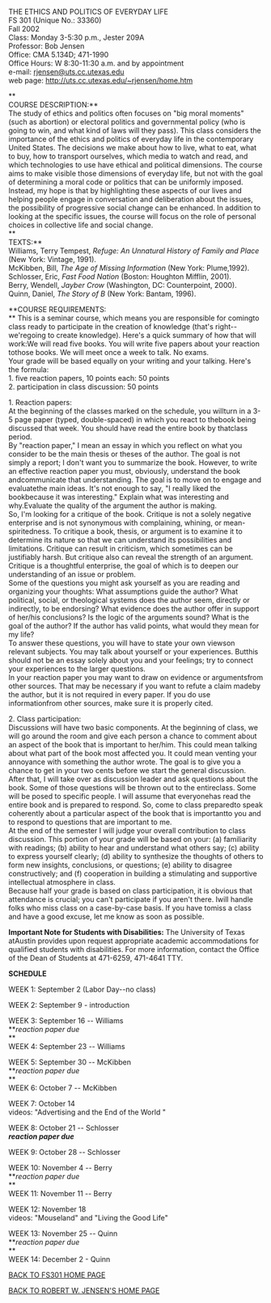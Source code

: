 THE ETHICS AND POLITICS OF EVERYDAY LIFE  
FS 301 (Unique No.: 33360)  
Fall 2002  
Class: Monday 3-5:30 p.m., Jester 209A  
Professor: Bob Jensen  
Office: CMA 5.134D; 471-1990  
Office Hours: W 8:30-11:30 a.m. and by appointment  
e-mail: rjensen@uts.cc.utexas.edu  
web page: http://uts.cc.utexas.edu/~rjensen/home.htm  
  
**  
COURSE DESCRIPTION:**  
   The study of ethics and politics often focuses on "big moral moments" (such
as abortion) or electoral politics and governmental policy (who is going to
win, and what kind of laws will they pass). This class considers the
importance of the ethics and politics of everyday life in the contemporary
United States. The decisions we make about how to live, what to eat, what to
buy, how to transport ourselves, which media to watch and read, and which
technologies to use have ethical and political dimensions. The course aims to
make visible those dimensions of everyday life, but not with the goal of
determining a moral code or politics that can be uniformly imposed. Instead,
my hope is that by highlighting these aspects of our lives and helping people
engage in conversation and deliberation about the issues, the possibility of
progressive social change can be enhanced. In addition to looking at the
specific issues, the course will focus on the role of personal choices in
collective life and social change.  
**  
TEXTS:**  
  Williams, Terry Tempest, _Refuge: An Unnatural History of Family and Place_
(New York: Vintage, 1991).  
  McKibben, Bill, _The Age of Missing Information_ (New York: Plume,1992).  
  Schlosser, Eric, _Fast Food Nation_ (Boston: Houghton Mifflin, 2001).  
  Berry, Wendell, _Jayber Crow_ (Washington, DC: Counterpoint, 2000).  
  Quinn, Daniel, _The Story of B_ (New York: Bantam, 1996).  
  
  
**COURSE REQUIREMENTS:  
**   This is a seminar course, which means you are responsible for comingto
class ready to participate in the creation of knowledge (that's right--
we'regoing to create knowledge). Here's a quick summary of how that will
work:We will read five books. You will write five papers about your reaction
tothose books. We will meet once a week to talk. No exams.  
  Your grade will be based equally on your writing and your talking. Here's
the formula:  
  1\. five reaction papers, 10 points each:  50 points  
  2\. participation in class discussion:         50 points  
  
  1\. Reaction papers:  
  At the beginning of the classes marked on the schedule, you willturn in a
3-5 page paper (typed, double-spaced) in which you react to thebook being
discussed that week. You should have read the entire book by thatclass period.  
  By "reaction paper," I mean an essay in which you reflect on what you
consider to be the main thesis or theses of the author. The goal is not simply
a report; I don't want you to summarize the book. However, to write an
effective reaction paper you must, obviously, understand the book
andcommunicate that understanding. The goal is to move on to engage and
evaluatethe main ideas. It's not enough to say, "I really liked the
bookbecause it was interesting." Explain what was interesting and why.Evaluate
the quality of the argument the author is making.  
  So, I'm looking for a critique of the book. Critique is not a solely
negative enterprise and is not synonymous with complaining, whining, or mean-
spiritedness. To critique a book, thesis, or argument is to examine it to
determine its nature so that we can understand its possibilities and
limitations. Critique can result in criticism, which sometimes can be
justifiably harsh. But critique also can reveal the strength of an argument.
Critique is a thoughtful enterprise, the goal of which is to deepen our
understanding of an issue or problem.  
  Some of the questions you might ask yourself as you are reading and
organizing your thoughts: What assumptions guide the author? What political,
social, or theological systems does the author seem, directly or indirectly,
to be endorsing? What evidence does the author offer in support of her/his
conclusions? Is the logic of the arguments sound? What is the goal of the
author? If the author has valid points, what would they mean for my life?  
  To answer these questions, you will have to state your own viewson relevant
subjects. You may talk about yourself or your experiences. Butthis should not
be an essay solely about you and your feelings; try to connect your
experiences to the larger questions.  
   In your reaction paper you may want to draw on evidence or argumentsfrom
other sources. That may be necessary if you want to refute a claim madeby the
author, but it is not required in every paper. If you do use informationfrom
other sources, make sure it is properly cited.  
  
   2\. Class participation:  
  Discussions will have two basic components. At the beginning of class, we
will go around the room and give each person a chance to comment about an
aspect of the book that is important to her/him. This could mean talking about
what part of the book most affected you. It could mean venting your annoyance
with something the author wrote. The goal is to give you a chance to get in
your two cents before we start the general discussion.  
  After that, I will take over as discussion leader and ask questions about
the book. Some of those questions will be thrown out to the entireclass. Some
will be posed to specific people. I will assume that everyonehas read the
entire book and is prepared to respond. So, come to class preparedto speak
coherently about a particular aspect of the book that is importantto you and
to respond to questions that are important to me.  
  At the end of the semester I will judge your overall contribution to class
discussion. This portion of your grade will be based on your: (a) familiarity
with readings; (b) ability to hear and understand what others say; (c) ability
to express yourself clearly; (d) ability to synthesize the thoughts of others
to form new insights, conclusions, or questions; (e) ability to disagree
constructively; and (f) cooperation in building a stimulating and supportive
intellectual atmosphere in class.  
  Because half your grade is based on class participation, it is obvious that
attendance is crucial; you can't participate if you aren't there. Iwill handle
folks who miss class on a case-by-case basis. If you have tomiss a class and
have a good excuse, let me know as soon as possible.  
  
**Important Note for Students with Disabilities:** The University of Texas
atAustin provides upon request appropriate academic accommodations for
qualified students with disabilities. For more information, contact the Office
of the Dean of Students at 471-6259, 471-4641 TTY.  
  
  

**SCHEDULE**  
  

WEEK 1: September 2 (Labor Day--no class)  
  
WEEK 2: September 9  - introduction  
  
WEEK 3: September 16 -- Williams  
***reaction paper due*  
**  
WEEK 4: September 23 -- Williams  
  
WEEK 5: September 30 -- McKibben  
***reaction paper due*  
**  
WEEK 6: October 7 -- McKibben  
  
WEEK 7: October 14  
videos: "Advertising and the End of the World "  
  
WEEK 8: October 21 -- Schlosser  
***reaction paper due***  
  
WEEK 9: October 28 -- Schlosser  
  
WEEK 10: November 4 -- Berry  
***reaction paper due*  
**  
WEEK 11: November 11 -- Berry  
  
WEEK 12: November 18  
videos:  "Mouseland" and "Living the Good Life"  
  
WEEK 13: November 25 -- Quinn  
***reaction paper due*  
**  
WEEK 14: December 2  - Quinn  
  

[BACK TO FS301 HOME
PAGE](http://uts.cc.utexas.edu/%7Erjensen/FS301/FS301home.htm)

[BACK TO ROBERT W. JENSEN'S HOME
PAGE](http://uts.cc.utexas.edu/%7Erjensen/home.htm)  


